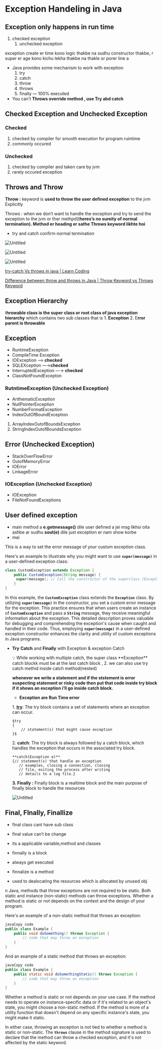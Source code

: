 # Exception Handeling in Java

## Exception only happens in run time

1. checked exception
    1. unchecked exception

exception create er time kono logic thakbe na sudhu constructor thakbe,
r super er age kono kichu lekha thakbe na thakle or porer line a

- Java provides some mechanism to work with exception
    1. try 
    2. catch
    3. throw
    4. throws
    5. finally — 100% executed
- You can’t **Throws override method , use Try abd catch**

## Checked Exception and Unchecked Exception

### Checked

1. checked by compiler for smooth execution for program ruintime
2. commonly occured 

### Unchecked

1. checked by compiler and taken care by jvm
2. rarely occured exception

## Throws and Throw

**Throw :**  keyword is **used to throw the user defined exception** to the jvm Explicitly

Throws : when we don’t want to handle the exception and try to send the exception to the jvm or ther methpd(t**heres’s no sureity of normal termination). Method er heading er sathe Throws keyword likhte hoi**

- try and catch confirm normal termination

![Untitled](Exception%20Handeling%20in%20Java%204f5ecc0b17524b9ba04859b08125c3d3/Untitled.png)

![Untitled](Exception%20Handeling%20in%20Java%204f5ecc0b17524b9ba04859b08125c3d3/Untitled%201.png)

![Untitled](Exception%20Handeling%20in%20Java%204f5ecc0b17524b9ba04859b08125c3d3/Untitled%202.png)

[try-catch Vs throws in java | Learn Coding](https://www.youtube.com/watch?v=fdQ0TtUbR5E)

[Difference between throw and throws in Java | Throw Keyword vs Throws Keyword](https://www.youtube.com/watch?v=9KwbXWQQfiE)

## Exception Hierarchy

t**hrowable class is the super class or root class of java exception hierarchy** which contains  two sub classes that is  1. **Exception**  2.  E**rror parent is throwable**

## Exception

- RuntimeException
- CompileTime Exception
- IOException —> **checked**
- SQLEXception —→**checked**
- InterruptedException —→ **checked**
- ClassNotFoundExcepton

### RutntimeException (Unchecked Exception)

- ArithematicException
- NullPointerException
- NumberFormatException
- IndexOutOfBoundException
1. ArrayIndexOutofBoundsException
2. StringIndexOutofBoundsException

## Error (Unchecked Exception)

- StackOverFlowError
- OutofMemoryError
- IOError
- LinkageError

### IOException (Unchecked Exception)

- IOException
- FileNotFoundExceptions

## User defined exception

- main method a **e.getmessage()** dile user defined a jei msg likhsi oita ashbe ar sudhu **sout(e)** dile just exception er nam show korbe
- mai

This is a way to set the error message of your custom exception class.

Here's an example to illustrate why you might want to use **`super(message)`** in a user-defined exception class:

```java
class CustomException extends Exception {
    public CustomException(String message) {
     super(message); // Call the constructor of the superclass (Exception) with the provided message
    }
}
```

In this example, the **`CustomException`** class extends the **`Exception`** class. By utilizing **`super(message)`** in the constructor, you set a custom error message for the exception. This practice ensures that when users create an instance of **`CustomException`** and pass a **`String`** message, they receive meaningful information about the exception. This detailed description proves valuable for debugging and comprehending the exception's cause when caught and handled in their code. Thus, employing **`super(message)`** in a user-defined exception constructor enhances the clarity and utility of custom exceptions in Java programs.

- **Try** **Catch** and  **Finally**  with Exception  &  exception Catch
    
    <aside>
    💡 While working with multiple catch, the super class **Exception**  catch blockk must be at the last catch block ,
    2. we can also use try catch methid inside catch method(nested)
    
    </aside>
    
    **whenever we write a statement and if the ststement is error suspecting statement or risky code then put that code inside try block if it shows an exception i’ll go inside catch block.**
    
    - **Exception are Run Time error**
    
    1. **[try](https://www.geeksforgeeks.org/flow-control-in-try-catch-finally-in-java/)**: The try block contains a set of statements where an exception can occur.
    
    ```
    $try
    {
        // statement(s) that might cause exception
    }$
    ```
    
    2. **catch**: The  try block is always followed by a catch block, which handles the exception that occurs in the associated try block.
    
    ```
    **catch(Exception e)**
    {// statement(s) that handle an exception
       // examples, closing a connection, closing
       // file, exiting the process after writing
       // details to a log file.}
    ```
    
    **3. Finally :** Finally block is a realtime block and the main purpose of finally  block to handle the resources
    
    ![Untitled](Exception%20Handeling%20in%20Java%204f5ecc0b17524b9ba04859b08125c3d3/Untitled%203.png)
    

## Final, FInally, Finallize

- final class cant have sub class
- final value can’t be change
- its a applicable variable,method and classes

- finnally is a block
- always get executed

- finnalize is a method
- used to dealocating the resources which is allocated by unused obj

n Java, methods that throw exceptions are not required to be static. Both static and instance (non-static) methods can throw exceptions. Whether a method is static or not depends on the context and the design of your program.

Here's an example of a non-static method that throws an exception:

```java
javaCopy code
public class Example {
    public void doSomething() throws Exception {
        // code that may throw an exception
    }
}

```

And an example of a static method that throws an exception:

```java
javaCopy code
public class Example {
    public static void doSomethingStatic() throws Exception {
        // code that may throw an exception
    }
}

```

Whether a method is static or not depends on your use case. If the method needs to operate on instance-specific data or if it's related to an object's state, you might choose a non-static method. If the method is more of a utility function that doesn't depend on any specific instance's state, you might make it static.

In either case, throwing an exception is not tied to whether a method is static or non-static. The **`throws`** clause in the method signature is used to declare that the method can throw a checked exception, and it's not affected by the static keyword.